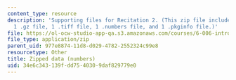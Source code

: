 ```yaml
---
content_type: resource
description: 'Supporting files for Recitation 2. (This zip file includes: 2 .jpg files,
  1 .gz file, 1 .tiff file, 1 .numbers file, and 1 .pkginfo file.)'
file: https://ol-ocw-studio-app-qa.s3.amazonaws.com/courses/6-006-introduction-to-algorithms-spring-2008/34e6c343139fdd7540309daf829779e0_recitation02_data.zip
file_type: application/zip
parent_uid: 977e8874-11d8-d029-4782-2552324c99e8
resourcetype: Other
title: Zipped data (numbers)
uid: 34e6c343-139f-dd75-4030-9daf829779e0
---
```

